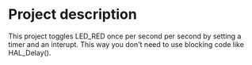 # Project description

This project toggles LED_RED once per second per second by setting a timer and an interupt. This way you don't need to use blocking code like HAL_Delay().
